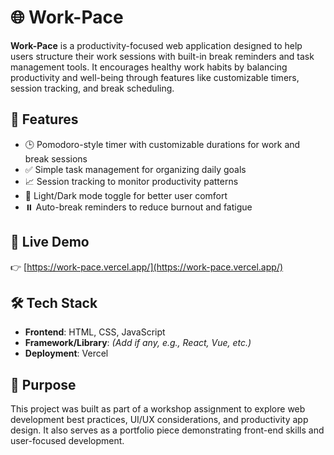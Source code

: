 # 🌐 Work-Pace

**Work-Pace** is a productivity-focused web application designed to help users structure their work sessions with built-in break reminders and task management tools. It encourages healthy work habits by balancing productivity and well-being through features like customizable timers, session tracking, and break scheduling.

## 🔧 Features

- 🕒 Pomodoro-style timer with customizable durations for work and break sessions  
- ✅ Simple task management for organizing daily goals  
- 📈 Session tracking to monitor productivity patterns  
- 🌙 Light/Dark mode toggle for better user comfort  
- ⏸️ Auto-break reminders to reduce burnout and fatigue  

## 🚀 Live Demo

👉 [https://work-pace.vercel.app/](https://work-pace.vercel.app/)

## 🛠️ Tech Stack

- **Frontend**: HTML, CSS, JavaScript  
- **Framework/Library**: *(Add if any, e.g., React, Vue, etc.)*  
- **Deployment**: Vercel  

## 📌 Purpose

This project was built as part of a workshop assignment to explore web development best practices, UI/UX considerations, and productivity app design. It also serves as a portfolio piece demonstrating front-end skills and user-focused development.
